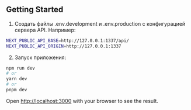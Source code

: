 ## Getting Started

1. Создать файлы .env.development и .env.production с конфигурацией сервера API. Например:
```bash
NEXT_PUBLIC_API_BASE=http://127.0.0.1:1337/api/
NEXT_PUBLIC_API_ORIGIN=http://127.0.0.1:1337
```

2. Запуск приложения:

```bash
npm run dev
# or
yarn dev
# or
pnpm dev
```

Open [http://localhost:3000](http://localhost:3000) with your browser to see the result.

